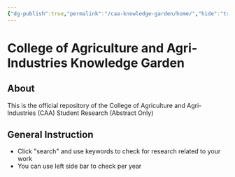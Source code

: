 ```yaml
---
{"dg-publish":true,"permalink":"/caa-knowledge-garden/home/","hide":"true","tags":["gardenEntry"],"created":"2024-05-22T15:15:08.971+08:00"}
---
```


# College of Agriculture and Agri-Industries Knowledge Garden
## About
This is the official repository of the College of Agriculture and Agri-Industries (CAA) Student Research (Abstract Only)

## General Instruction
- Click "search" and use keywords to  check for research related to your work
- You can use left side bar to check per year
